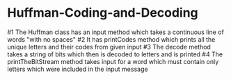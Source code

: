 # Huffman-Coding-and-Decoding

#1 The Huffman class has an input method which takes a continuous line of words "with no spaces"
#2 It has printCodes method which prints all the unique letters and their codes from given input
#3 The decode method takes a string of bits which then is decoded to letters and is printed
#4 The printTheBitStream method takes input for a word which must contain only letters which were 	  	 included in the input message
